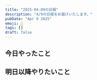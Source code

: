 ```yaml
---
title: "2025-04-09の日報"
description: "4/9の日報をお届けいたします。"
pubDate: "Apr 9 2025"
emoji: 🦊
tags: []
draft: false
---
```


## 今日やったこと

## 明日以降やりたいこと
